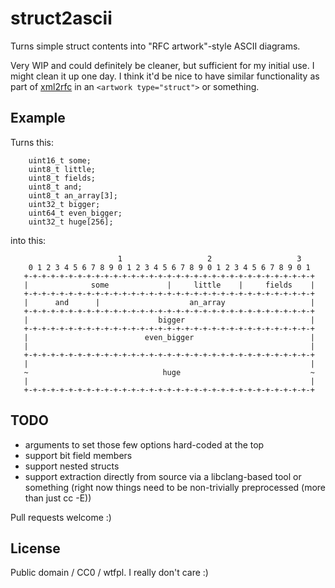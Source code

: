 # struct2ascii

Turns simple struct contents into "RFC artwork"-style ASCII diagrams.

Very WIP and could definitely be cleaner, but sufficient for my initial use.
I might clean it up one day. I think it'd be nice to have similar functionality
as part of [xml2rfc](http://xml2rfc.ietf.org/) in an `<artwork type="struct">`
or something.

## Example

Turns this:
```
	uint16_t some;
	uint8_t little;
	uint8_t fields;
	uint8_t and;
	uint8_t an_array[3];
	uint32_t bigger;
	uint64_t even_bigger;
	uint32_t huge[256];
```

into this:
```
                        1                   2                   3   
    0 1 2 3 4 5 6 7 8 9 0 1 2 3 4 5 6 7 8 9 0 1 2 3 4 5 6 7 8 9 0 1 
   +-+-+-+-+-+-+-+-+-+-+-+-+-+-+-+-+-+-+-+-+-+-+-+-+-+-+-+-+-+-+-+-+
   |              some             |     little    |     fields    |
   +-+-+-+-+-+-+-+-+-+-+-+-+-+-+-+-+-+-+-+-+-+-+-+-+-+-+-+-+-+-+-+-+
   |      and      |                    an_array                   |
   +-+-+-+-+-+-+-+-+-+-+-+-+-+-+-+-+-+-+-+-+-+-+-+-+-+-+-+-+-+-+-+-+
   |                             bigger                            |
   +-+-+-+-+-+-+-+-+-+-+-+-+-+-+-+-+-+-+-+-+-+-+-+-+-+-+-+-+-+-+-+-+
   |                          even_bigger                          |
   |                                                               |
   +-+-+-+-+-+-+-+-+-+-+-+-+-+-+-+-+-+-+-+-+-+-+-+-+-+-+-+-+-+-+-+-+
   |                                                               |
   ~                              huge                             ~
   |                                                               |
   +-+-+-+-+-+-+-+-+-+-+-+-+-+-+-+-+-+-+-+-+-+-+-+-+-+-+-+-+-+-+-+-+
```

## TODO

- arguments to set those few options hard-coded at the top
- support bit field members
- support nested structs
- support extraction directly from source via a libclang-based tool or something
  (right now things need to be non-trivially preprocessed (more than just cc -E))

Pull requests welcome :)

## License

Public domain / CC0 / wtfpl. I really don't care :)
